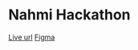 # Nahmi Hackathon

[Live url](https://olympus-dao-project.netlify.app/)
[Figma](https://www.figma.com/file/pDnLoLhOJXhkAL5rIodxOv/Nahmi-Bond?node-id=12%3A9)